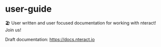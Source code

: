 # user-guide

🏖 User written and user focused documentation for working with nteract! Join us! 

Draft documentation: https://docs.nteract.io
